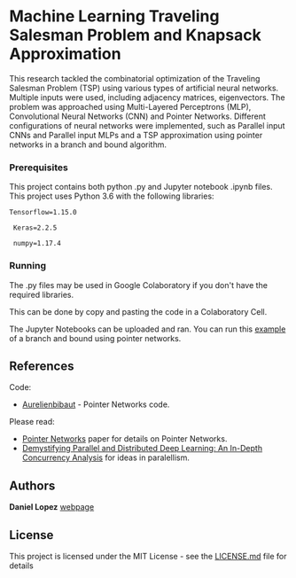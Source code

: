 # Machine Learning Traveling Salesman Problem and Knapsack Approximation

This research tackled the combinatorial optimization of the Traveling Salesman Problem (TSP) using various types of artificial neural networks. Multiple inputs were used, including adjacency matrices, eigenvectors. The problem was approached using Multi-Layered Perceptrons (MLP), Convolutional Neural Networks (CNN) and Pointer Networks. Different configurations of neural networks were implemented, such as Parallel input CNNs and Parallel input MLPs and a TSP approximation using pointer networks in a branch and bound algorithm.


### Prerequisites

This project contains both python .py and Jupyter notebook .ipynb files. This project uses Python 3.6 with the following libraries:

```
Tensorflow=1.15.0
```
```
 Keras=2.2.5
```
```
 numpy=1.17.4
```

### Running

The .py files may be used in Google Colaboratory if you don't have the required libraries.

This can be done by copy and pasting the code in a Colaboratory Cell. 

The Jupyter Notebooks can be uploaded and ran. 
You can run this [example](https://colab.research.google.com/drive/1bY9HB5v2sRuoX9jHnWo-Wni7qVZUINoJ) of a branch and bound using pointer networks. 


## References
Code: 
* [Aurelienbibaut](https://github.com/aurelienbibaut/Actor_CriticPointer_Network-TSP.git) - Pointer Networks code.

Please read:
 * [Pointer Networks](https://arxiv.org/abs/1506.03134) paper for details on Pointer Networks.
 * [Demystifying Parallel and Distributed Deep Learning: An In-Depth Concurrency Analysis](https://arxiv.org/abs/1802.09941) for ideas in paralellism.

## Authors

**Daniel Lopez**  [webpage](https://www.daniellopez.me/)

## License

This project is licensed under the MIT License - see the [LICENSE.md](LICENSE.md) file for details
